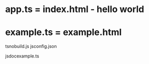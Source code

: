# app.ts = index.html - hello world

# example.ts = example.html
tsnobuild.js
jsconfig.json

jsdocexample.ts
